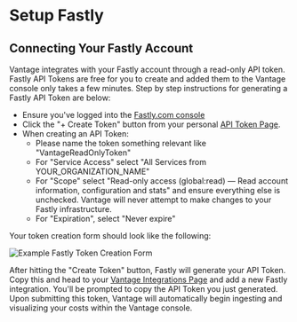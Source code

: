 # Setup Fastly

## Connecting Your Fastly Account

Vantage integrates with your Fastly account through a read-only API token. Fastly API Tokens are free for you to create and added them to the Vantage console only takes a few minutes. Step by step instructions for generating a Fastly API Token are below:

* Ensure you've logged into the [Fastly.com console](https://www.fastly.com)
* Click the "+ Create Token" button from your personal [API Token Page](https://manage.fastly.com/account/personal/tokens/new).
* When creating an API Token:
     * Please name the token something relevant like "VantageReadOnlyToken"
     * For "Service Access" select "All Services from YOUR_ORGANIZATION_NAME"
     * For "Scope" select "Read-only access (global:read) — Read account information, configuration and stats" and ensure everything else is unchecked. Vantage will never attempt to make changes to your Fastly infrastructure. 
     * For "Expiration", select "Never expire"

Your token creation form should look like the following:

![Example Fastly Token Creation Form](/img/VantageFastlyInstructions_1.png)

After hitting the "Create Token" button, Fastly will generate your API Token. Copy this and head to your [Vantage Integrations Page](https://console.vantage.sh/settings/integrations) and add a new Fastly integration. You'll be prompted to copy the API Token you just generated. Upon submitting this token, Vantage will automatically begin ingesting and visualizing your costs within the Vantage console. 
